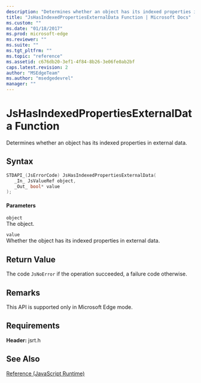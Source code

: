 ```yaml
---
description: "Determines whether an object has its indexed properties in external data."
title: "JsHasIndexedPropertiesExternalData Function | Microsoft Docs"
ms.custom: ""
ms.date: "01/18/2017"
ms.prod: microsoft-edge
ms.reviewer: ""
ms.suite: ""
ms.tgt_pltfrm: ""
ms.topic: "reference"
ms.assetid: c676db20-3ef1-4f84-8b26-3e06fe0ab2bf
caps.latest.revision: 2
author: "MSEdgeTeam"
ms.author: "msedgedevrel"
manager: ""
---
```

# JsHasIndexedPropertiesExternalData Function
Determines whether an object has its indexed properties in external data.  
  
## Syntax  
  
```cpp  
STDAPI_(JsErrorCode) JsHasIndexedPropertiesExternalData(  
   _In_ JsValueRef object,  
   _Out_ bool* value  
);  
```  
  
#### Parameters  
 `object`  
 The object.  
  
 `value`  
 Whether the object has its indexed properties in external data.  
  
## Return Value  
 The code `JsNoError` if the operation succeeded, a failure code otherwise.  
  
## Remarks  
 This API is supported only in Microsoft Edge mode.  
  
## Requirements  
 **Header:** jsrt.h  
  
## See Also  
 [Reference (JavaScript Runtime)](../chakra-hosting/reference-javascript-runtime.md)
